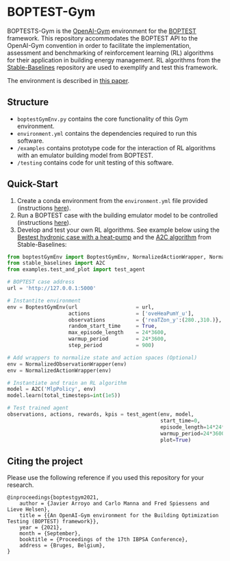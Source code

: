 # BOPTEST-Gym

BOPTESTS-Gym is the [OpenAI-Gym](https://gym.openai.com/) environment for the [BOPTEST](https://github.com/ibpsa/project1-boptest) framework. This repository accommodates the BOPTEST API to the OpenAI-Gym convention in order to facilitate the implementation, assessment and benchmarking of reinforcement learning (RL) algorithms for their application in building energy management. RL algorithms from the [Stable-Baselines](https://github.com/hill-a/stable-baselines) repository are used to exemplify and test this framework. 

The environment is described in [this paper](https://www.researchgate.net/publication/354386346_An_OpenAI-Gym_environment_for_the_Building_Optimization_Testing_BOPTEST_framework). 

## Structure
- `boptestGymEnv.py` contains the core functionality of this Gym environment.
- `environment.yml` contains the dependencies required to run this software. 
- `/examples` contains prototype code for the interaction of RL algorithms with an emulator building model from BOPTEST. 
- `/testing` contains code for unit testing of this software. 

## Quick-Start
1) Create a conda environment from the `environment.yml` file provided (instructions [here](https://docs.conda.io/projects/conda/en/latest/user-guide/tasks/manage-environments.html#creating-an-environment-from-an-environment-yml-file)). 
2) Run a BOPTEST case with the building emulator model to be controlled (instructions [here](https://github.com/ibpsa/project1-boptest/blob/master/README.md)).  
3) Develop and test your own RL algorithms. See example below using the [Bestest hydronic case with a heat-pump](https://github.com/ibpsa/project1-boptest/tree/master/testcases/bestest_hydronic_heat_pump) and the [A2C algorithm](https://stable-baselines.readthedocs.io/en/master/modules/a2c.html) from Stable-Baselines: 

```python
from boptestGymEnv import BoptestGymEnv, NormalizedActionWrapper, NormalizedObservationWrapper
from stable_baselines import A2C
from examples.test_and_plot import test_agent

# BOPTEST case address
url = 'http://127.0.0.1:5000'

# Instantite environment
env = BoptestGymEnv(url                   = url,
                    actions               = ['oveHeaPumY_u'],
                    observations          = {'reaTZon_y':(280.,310.)}, 
                    random_start_time     = True,
                    max_episode_length    = 24*3600,
                    warmup_period         = 24*3600,
                    step_period           = 900)

# Add wrappers to normalize state and action spaces (Optional)
env = NormalizedObservationWrapper(env)
env = NormalizedActionWrapper(env)  

# Instantiate and train an RL algorithm
model = A2C('MlpPolicy', env)
model.learn(total_timesteps=int(1e5))

# Test trained agent
observations, actions, rewards, kpis = test_agent(env, model, 
                                                  start_time=0, 
                                                  episode_length=14*24*3600,
                                                  warmup_period=24*3600,
                                                  plot=True)

```

## Citing the project

Please use the following reference if you used this repository for your research.

```
@inproceedings{boptestgym2021,
    author = {Javier Arroyo and Carlo Manna and Fred Spiessens and Lieve Helsen},
    title = {{An OpenAI-Gym environment for the Building Optimization Testing (BOPTEST) framework}},
	year = {2021},
	month = {September},
	booktitle = {Proceedings of the 17th IBPSA Conference},
	address = {Bruges, Belgium},
}

```



